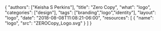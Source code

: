 {
	"authors": ["Keisha S Perkins"],
	"title": "Zero Copy",
	"what": "logo",
	"categories": ["design"],
	"tags": ["branding","logo","identity"],
	"layout": "logo",
	"date": "2018-08-08T11:08:21-06:00",
	"resources": [
	      {
	         "name": "logo",
	         "src": "ZEROCopy_Logo.svg"
	      }
	    ]
}
